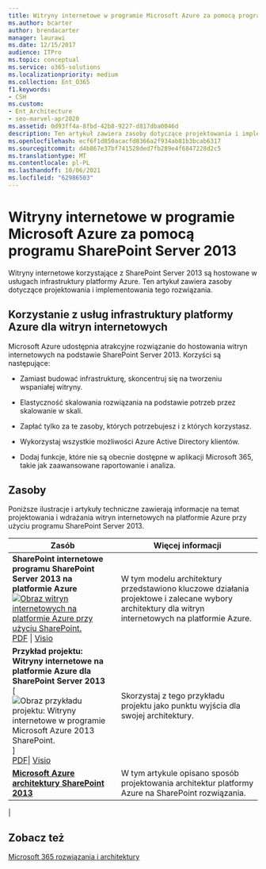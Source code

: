 ```yaml
---
title: Witryny internetowe w programie Microsoft Azure za pomocą programu SharePoint Server 2013
ms.author: bcarter
author: brendacarter
manager: laurawi
ms.date: 12/15/2017
audience: ITPro
ms.topic: conceptual
ms.service: o365-solutions
ms.localizationpriority: medium
ms.collection: Ent_O365
f1.keywords:
- CSH
ms.custom:
- Ent_Architecture
- seo-marvel-apr2020
ms.assetid: 0d93ff4a-8fbd-42b8-9227-d817dba0046d
description: Ten artykuł zawiera zasoby dotyczące projektowania i implementowania witryn internetowych programu SharePoint Server 2013 hostowanych w usługach infrastruktury platformy Azure.
ms.openlocfilehash: ecf6f1d850acacfd8366a2f934ab81b3bcab6317
ms.sourcegitcommit: d4b867e37bf741528ded7fb289e4f6847228d2c5
ms.translationtype: MT
ms.contentlocale: pl-PL
ms.lasthandoff: 10/06/2021
ms.locfileid: "62986503"
---
```

# <a name="internet-sites-in-microsoft-azure-using-sharepoint-server-2013"></a>Witryny internetowe w programie Microsoft Azure za pomocą programu SharePoint Server 2013

 Witryny internetowe korzystające z SharePoint Server 2013 są hostowane w usługach infrastruktury platformy Azure. Ten artykuł zawiera zasoby dotyczące projektowania i implementowania tego rozwiązania.

## <a name="using-azure-infrastructure-services-for-internet-sites"></a>Korzystanie z usług infrastruktury platformy Azure dla witryn internetowych

Microsoft Azure udostępnia atrakcyjne rozwiązanie do hostowania witryn internetowych na podstawie SharePoint Server 2013. Korzyści są następujące:

- Zamiast budować infrastrukturę, skoncentruj się na tworzeniu wspaniałej witryny.

- Elastyczność skalowania rozwiązania na podstawie potrzeb przez skalowanie w skali.

- Zapłać tylko za te zasoby, których potrzebujesz i z których korzystasz.

- Wykorzystaj wszystkie możliwości Azure Active Directory klientów.

- Dodaj funkcje, które nie są obecnie dostępne w aplikacji Microsoft 365, takie jak zaawansowane raportowanie i analiza.

## <a name="resources"></a>Zasoby

Poniższe ilustracje i artykuły techniczne zawierają informacje na temat projektowania i wdrażania witryn internetowych na platformie Azure przy użyciu programu SharePoint Server 2013.

|Zasób|Więcej informacji|
|---|---|
|**SharePoint internetowe programu SharePoint Server 2013 na platformie Azure** <br/> [![Obraz witryn internetowych na platformie Azure przy użyciu SharePoint.](../media/MS-AZ-SPInternetSites.jpg)](https://go.microsoft.com/fwlink/p/?LinkId=392552) <br/> [PDF](https://go.microsoft.com/fwlink/p/?LinkId=392552) \| [Visio](https://go.microsoft.com/fwlink/p/?LinkId=392551)|W tym modelu architektury przedstawiono kluczowe działania projektowe i zalecane wybory architektury dla witryn internetowych na platformie Azure.|
|**Przykład projektu: Witryny internetowe na platformie Azure dla SharePoint Server 2013** <br/> [![Obraz przykładu projektu: Witryny internetowe w programie Microsoft Azure 2013 SharePoint.](../media/MS-AZ-InternetSitesDesignSample.jpg)] <br/> [PDF](https://go.microsoft.com/fwlink/p/?LinkId=392549)\| [Visio](https://go.microsoft.com/fwlink/p/?LinkId=392548)  |Skorzystaj z tego przykładu projektu jako punktu wyjścia dla swojej architektury.|
|**[Microsoft Azure architektury SharePoint 2013](microsoft-azure-architectures-for-sharepoint-2013.md)** <br/> |W tym artykule opisano sposób projektowania architektur platformy Azure na SharePoint rozwiązania.|
|

## <a name="see-also"></a>Zobacz też

[Microsoft 365 rozwiązania i architektury](../solutions/index.yml)